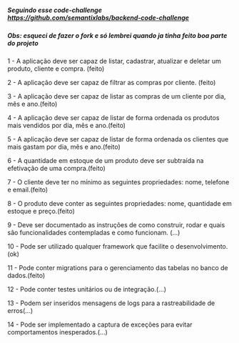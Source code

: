 ##### Seguindo esse code-challenge https://github.com/semantixlabs/backend-code-challenge
##### Obs: esqueci de fazer o fork e só lembrei quando ja tinha feito boa parte do projeto

1 - A aplicação deve ser capaz de listar, cadastrar, atualizar e deletar um produto, cliente e compra.
(feito)

2 - A aplicação deve ser capaz de filtrar as compras por cliente.
(feito)

3 - A aplicação deve ser capaz de listar as compras de um cliente por dia, mês e ano.(feito)

4 - A aplicação deve ser capaz de listar de forma ordenada os produtos mais vendidos por dia, mês e ano.(feito)

5 - A aplicação deve ser capaz de listar de forma ordenada os clientes que mais gastam por dia, mês e ano.(feito)

6 - A quantidade em estoque de um produto deve ser subtraída na efetivação de uma compra.(feito)

7 - O cliente deve ter no mínimo as seguintes propriedades: nome, telefone e email.(feito)

8 - O produto deve conter as seguintes propriedades: nome, quantidade em estoque e preço.(feito)

9 - Deve ser documentado as instruções de como construir, rodar e quais são funcionalidades contempladas e como funcionam. (...)

10 - Pode ser utilizado qualquer framework que facilite o desenvolvimento.(ok)

11 - Pode conter migrations para o gerenciamento das tabelas no banco de dados.(feito)

12 - Pode conter testes unitários ou de integração.(...)

13 - Podem ser inseridos mensagens de logs para a rastreabilidade de erros(...)

14 - Pode ser implementado a captura de exceções para evitar comportamentos inesperados.(...)
